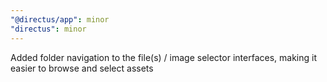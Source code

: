 ```yaml
---
"@directus/app": minor
"directus": minor
---
```


Added folder navigation to the file(s) / image selector interfaces, making it easier to browse and select assets
